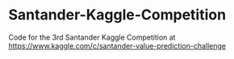 # Santander-Kaggle-Competition
Code for the 3rd Santander Kaggle Competition at https://www.kaggle.com/c/santander-value-prediction-challenge

